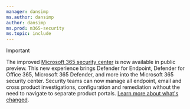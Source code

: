```yaml
---
manager: dansimp
ms.author: dansimp
author: dansimp
ms.prod: m365-security
ms.topic: include
---
```


> [!IMPORTANT]
> The improved [Microsoft 365 security center](https://security.microsoft.com) is now available in public preview. This new experience brings Defender for Endpoint, Defender for Office 365, Microsoft 365 Defender, and more into  the Microsoft 365 security center. Security teams can now manage all endpoint, email and cross product investigations, configuration and remediation without the need to navigate to separate product portals. [Learn more about what's changed](https://docs.microsoft.com/microsoft-365/security/mtp/overview-security-center).

